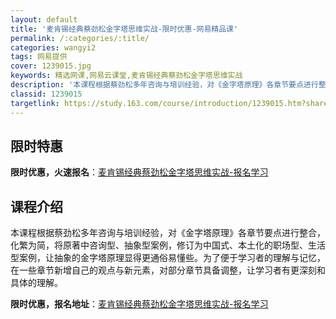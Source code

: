 ```yaml
---
layout: default
title: '麦肯锡经典蔡劲松金字塔思维实战-限时优惠-网易精品课'
permalink: /:categories/:title/
categories: wangyi2
tags: 网易提供
cover: 1239015.jpg
keywords: 精选网课,网易云课堂,麦肯锡经典蔡劲松金字塔思维实战
description: '本课程根据蔡劲松多年咨询与培训经验，对《金字塔原理》各章节要点进行整合，化繁为简，将原著中咨询型、抽象型案例，修订为中国'
classid: 1239015
targetlink: https://study.163.com/course/introduction/1239015.htm?share=1&shareId=1025206652&utm_campaign=share&utm_medium=iphoneShare&utm_source=&utm_u=1025206652
---
```


## 限时特惠

**限时优惠，火速报名**：[麦肯锡经典蔡劲松金字塔思维实战-报名学习](https://study.163.com/course/introduction/1239015.htm?share=1&shareId=1025206652&utm_campaign=share&utm_medium=iphoneShare&utm_source=&utm_u=1025206652)

## 课程介绍

本课程根据蔡劲松多年咨询与培训经验，对《金字塔原理》各章节要点进行整合，化繁为简，将原著中咨询型、抽象型案例，修订为中国式、本土化的职场型、生活型案例，让抽象的金字塔原理显得更通俗易懂些。为了便于学习者的理解与记忆，在一些章节新增自己的观点与新元素，对部分章节具备调整，让学习者有更深刻和具体的理解。

**限时优惠，报名地址**：[麦肯锡经典蔡劲松金字塔思维实战-报名学习](https://study.163.com/course/introduction/1239015.htm?share=1&shareId=1025206652&utm_campaign=share&utm_medium=iphoneShare&utm_source=&utm_u=1025206652)

